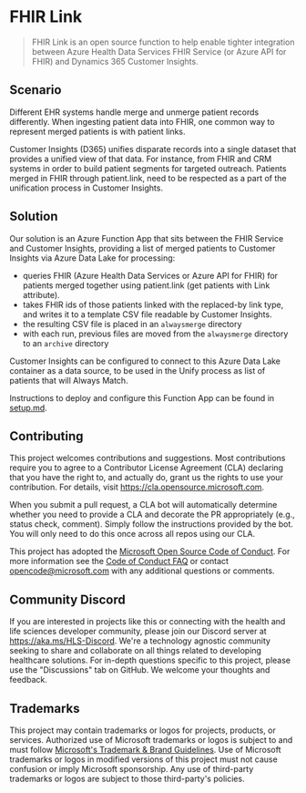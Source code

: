 # FHIR Link

> FHIR Link is an open source function to help enable tighter integration between Azure Health Data Services FHIR Service (or Azure API for FHIR) and Dynamics 365 Customer Insights.

## Scenario

Different EHR systems handle merge and unmerge patient records differently. When ingesting patient data into FHIR, one common way to represent merged patients is with patient links. 

Customer Insights (D365) unifies disparate records into a single dataset that provides a unified view of that data. For instance, from FHIR and CRM systems in order to build patient segments for targeted outreach. Patients merged in FHIR through patient.link, need to be respected as a part of the unification process in Customer Insights. 

## Solution 

Our solution is an Azure Function App that sits between the FHIR Service and Customer Insights, providing a list of merged patients to Customer Insights via Azure Data Lake for processing:
- queries FHIR (Azure Health Data Services or Azure API for FHIR) for patients merged together using patient.link (get patients with Link attribute). 
- takes FHIR ids of those patients linked with the replaced-by link type, and writes it to a template CSV file readable by Customer Insights.
- the resulting CSV file is placed in an `alwaysmerge` directory
- with each run, previous files are moved from the `alwaysmerge` directory to an `archive` directory

Customer Insights can be configured to connect to this Azure Data Lake container as a data source, to be used in the Unify process as list of patients that will Always Match.

Instructions to deploy and configure this Function App can be found in [setup.md](./docs/setup.md).

## Contributing

This project welcomes contributions and suggestions.  Most contributions require you to agree to a
Contributor License Agreement (CLA) declaring that you have the right to, and actually do, grant us
the rights to use your contribution. For details, visit https://cla.opensource.microsoft.com.

When you submit a pull request, a CLA bot will automatically determine whether you need to provide
a CLA and decorate the PR appropriately (e.g., status check, comment). Simply follow the instructions
provided by the bot. You will only need to do this once across all repos using our CLA.

This project has adopted the [Microsoft Open Source Code of Conduct](https://opensource.microsoft.com/codeofconduct/).
For more information see the [Code of Conduct FAQ](https://opensource.microsoft.com/codeofconduct/faq/) or
contact [opencode@microsoft.com](mailto:opencode@microsoft.com) with any additional questions or comments.

## Community Discord
If you are interested in projects like this or connecting with the health and life sciences developer community, please join our Discord server at https://aka.ms/HLS-Discord. We're a technology agnostic community seeking to share and collaborate on all things related to developing healthcare solutions. For in-depth questions specific to this project, please use the "Discussions" tab on GitHub. We welcome your thoughts and feedback.

## Trademarks

This project may contain trademarks or logos for projects, products, or services. Authorized use of Microsoft 
trademarks or logos is subject to and must follow 
[Microsoft's Trademark & Brand Guidelines](https://www.microsoft.com/en-us/legal/intellectualproperty/trademarks/usage/general).
Use of Microsoft trademarks or logos in modified versions of this project must not cause confusion or imply Microsoft sponsorship.
Any use of third-party trademarks or logos are subject to those third-party's policies.
